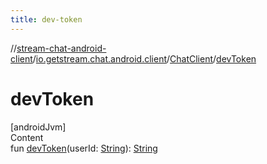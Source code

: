 ```yaml
---
title: dev-token
---
```

//[stream-chat-android-client](../../../index.md)/[io.getstream.chat.android.client](../index.md)/[ChatClient](index.md)/[devToken](devToken.md)



# devToken  
[androidJvm]  
Content  
fun [devToken](devToken.md)(userId: [String](https://kotlinlang.org/api/latest/jvm/stdlib/kotlin/-string/index.html)): [String](https://kotlinlang.org/api/latest/jvm/stdlib/kotlin/-string/index.html)  



